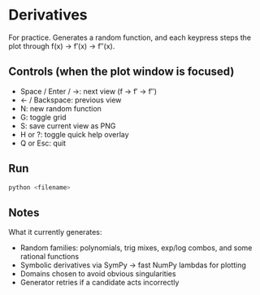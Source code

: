 # Derivatives

For practice. Generates a random function, and each keypress steps the plot through f(x) → f′(x) → f″(x).

## Controls (when the plot window is focused)

- Space / Enter / →: next view (f → f′ → f″)
- ← / Backspace: previous view
- N: new random function
- G: toggle grid
- S: save current view as PNG
- H or ?: toggle quick help overlay
- Q or Esc: quit

## Run

```sh
python <filename>
```

## Notes

What it currently generates:

- Random families: polynomials, trig mixes, exp/log combos, and some rational functions
- Symbolic derivatives via SymPy → fast NumPy lambdas for plotting
- Domains chosen to avoid obvious singularities
- Generator retries if a candidate acts incorrectly
